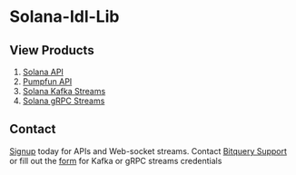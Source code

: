# Solana-Idl-Lib

## View Products
1. [Solana API](https://docs.bitquery.io/docs/blockchain/Solana/?utm_source=github&utm_medium=repo&utm_campaign=solana-idl-lib)
2. [Pumpfun API](https://docs.bitquery.io/docs/blockchain/Solana/PumpFun/?utm_source=github&utm_medium=repo&utm_campaign=solana-idl-lib)
3. [Solana Kafka Streams](https://docs.bitquery.io/docs/streams/protobuf/kafka-protobuf-python/?utm_source=github&utm_medium=repo&utm_campaign=solana-idl-lib) 
4. [Solana gRPC Streams](https://docs.bitquery.io/docs/grpc/solana/introduction/?utm_source=github&utm_medium=repo&utm_campaign=solana-idl-lib)

## Contact

[Signup](https://account.bitquery.io/auth/signup?utm_source=github&utm_medium=repo&utm_campaign=solana-idl-lib) today for APIs and Web-socket streams. Contact [Bitquery Support](https://t.me/Bloxy_info/?utm_source=github&utm_medium=repo&utm_campaign=solana-idl-lib) or fill out the [form](https://bitquery.io/forms/api?utm_source=github&utm_medium=repo&utm_campaign=solana-idl-lib) for Kafka or gRPC streams credentials 
